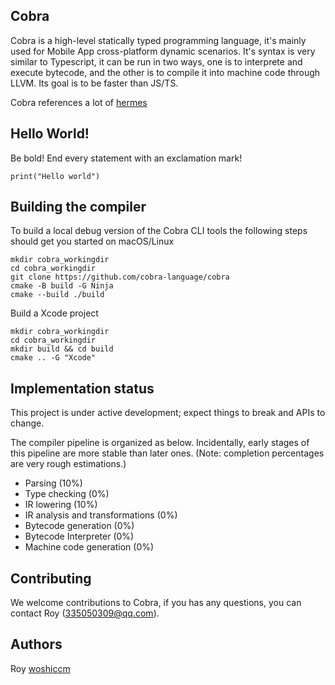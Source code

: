 ## Cobra

Cobra is a high-level statically typed programming language, it's mainly used for Mobile App cross-platform dynamic scenarios. It's syntax is very similar to Typescript, it can be run in two ways, one is to interprete and execute bytecode, and the other is to compile it into machine code through LLVM. Its goal is to be faster than JS/TS.

Cobra references a lot of [hermes](https://github.com/facebook/hermes)



## Hello World!

Be bold! End every statement with an exclamation mark!

```
print("Hello world")
```

## Building the compiler
To build a local debug version of the Cobra CLI tools the following steps should get you started on macOS/Linux

```
mkdir cobra_workingdir
cd cobra_workingdir
git clone https://github.com/cobra-language/cobra
cmake -B build -G Ninja
cmake --build ./build
```

Build a Xcode project

```
mkdir cobra_workingdir
cd cobra_workingdir
mkdir build && cd build
cmake .. -G "Xcode"
```

## Implementation status

This project is under active development; expect things to break and APIs to change.

The compiler pipeline is organized as below. Incidentally, early stages of this pipeline are more stable than later ones. (Note: completion percentages are very rough estimations.)

* Parsing (10%)
* Type checking (0%)
* IR lowering (10%)
* IR analysis and transformations (0%)
* Bytecode generation (0%)
* Bytecode Interpreter (0%)
* Machine code generation (0%)

## Contributing
We welcome contributions to Cobra, if you has any questions, you can contact Roy (335050309@qq.com).
 
## Authors
Roy [woshiccm](https://github.com/woshiccm)

